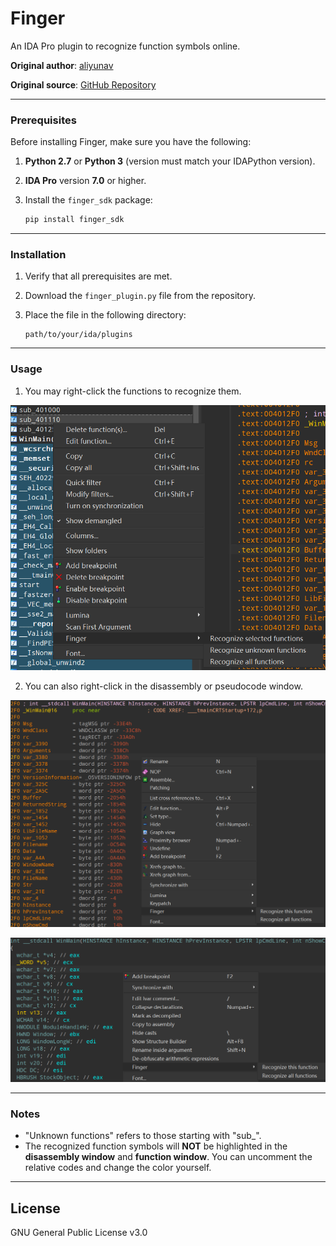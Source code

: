 # Finger

An IDA Pro plugin to recognize function symbols online.

**Original author**: [aliyunav](https://github.com/aliyunav)

**Original source**: [GitHub Repository](https://github.com/aliyunav/Finger)

---

### Prerequisites

Before installing Finger, make sure you have the following:

1. **Python 2.7** or **Python 3** (version must match your IDAPython version).
2. **IDA Pro** version **7.0** or higher.
3. Install the `finger_sdk` package:

   ```bash
   pip install finger_sdk
   ```

---

### Installation

1. Verify that all prerequisites are met.
2. Download the `finger_plugin.py` file from the repository.
3. Place the file in the following directory:

   ```
   path/to/your/ida/plugins
   ```

---

### Usage

1. You may right-click the functions to recognize them.

![1](./assets/1.png)

2. You can also right-click in the disassembly or pseudocode window.

![2](./assets/2.png)

![3](./assets/3.png)

---

### Notes

- "Unknown functions" refers to those starting with "sub_".
- The recognized function symbols will **NOT** be highlighted in the **disassembly window** and **function window**. You can uncomment the relative codes and change the color yourself.

---

## License

GNU General Public License v3.0
